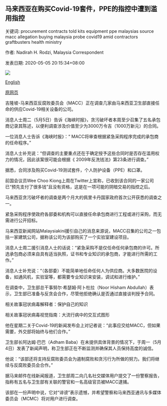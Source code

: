 ## 马来西亚在购买Covid-19套件，PPE的指控中遭到滥用指控

关键词: procurement contracts told kits equipment ppe malaysias source macc allegation buying malaysia probe covid19 amid contractors graftbusters health ministry

作者: Nadirah H. Rodzi, Malaysia Correspondent

发表日期: 2020-05-05 20:15:34+08:00

![](https://www.straitstimes.com/sites/default/files/styles/x_large/public/articles/2020/05/05/yq-malaysiatestkit-05052021.jpg?itok=P-0KFGd7)

[English](Malaysia%20graftbusters%20probe%20contractors%20amid%20abuse%20allegation%20in%20buying%20of%20Covid-19%20kits%2C%20PPE.md)

[原网页](https://www.straitstimes.com/asia/se-asia/malaysia-graftbusters-probe-contractors-amid-abuse-allegation-in-buying-of-covid-19)

吉隆坡-马来西亚反腐败委员会（MACC）正在调查几家由马来西亚卫生部直接任命的供应Covid-19相关设备的公司。

消息人士周二（5月5日）告诉《海峡时报》，贪污破坏者本周至少召集了五名承包商记录其陈述，以便利调查涉及价值至少为3000万令吉（1000万新元）的合同。

一位消息人士告诉《海峡时报》：“ MACC将审查根据紧急采购程序完成的承包商的任命程序。”

消息人士补充说：“但调查的主要重点还在于确定授予这些合同时是否存在滥用权力的情况，因此该案很可能会根据《 2009年反洗钱法》第23条进行调查。”

据悉，合同涉及购买Covid-19测试套件，个人防护设备（PPE）和口罩。

前国会议员Wee Choo Kiong上周在Twitter上宣称，已收到该合同的一家公司已“预先支付了很多钱”且没有资格，这是在一项可能的阴暗交易的指控之后。

马来西亚贪污破坏者的调查是两个月大的佩里卡丹国家政府首次公开获悉的调查之一。

紧急采购程序使政府各部委和机构可以直接任命承包商进行工程或进行采购，而无需进行公开招标。

马来西亚新闻网站Malaysiakini援引自己的消息来源说，MACC召集的公司之一包括一家建筑公司，据称该公司为该部购买了一个实验室建设项目。

消息人士周二援引消息人士的话说：“紧急采购不是仅任命任何承包商的许可。所选承包商必须来自具有适当执照，证书和专业知识的承包商，才能进行所需的工作。”

消息人士补充说：“（各部委）不能简单地任命任何人为供应商。大多数医院的设备，如通风机，实验室等，都需要专业知识来安装，调试和进行维护。”

在调查中，卫生部总干事努尔·希瑟姆·阿卜杜拉（Noor Hisham Abdullah）表示，卫生部已准备与反贪会合作，尽管他拒绝确认是否通过直接谈判授予合同。

相关故事冠状病毒解释者：保护自己的知识

相关故事冠状病毒视觉指南：大流行病中的交互式图形

他在星期二关于Covid-19的新闻发布会上对记者说：“此事应交给MACC，但如果需要，外交部将始终与他们合作。”

卫生部长阿达姆·巴巴（Adham Baba）在未提供具体背景的情况下，于周一（5月4日）发表了新闻声明，称卫生部正在不断监测并确保其人员保持高度的诚信。

他说：“该部还将支持反腐败委员会为遏制腐败和贪污行为所做的努力。我们将继续与反腐败委员会合作。”

据马来邮件在线新闻报道，卫生部周二向几名社交媒体用户提交了一份警察报告，指称有五名与卫生部有关联的警官和一名高级官员被MACC逮捕。

该部在一份声明中说，它对“诽谤”表示遗憾，并希望警察和马来西亚通讯与多媒体委员会（MCMC）将对用户进行调查。